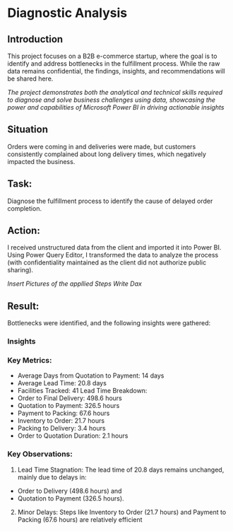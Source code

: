 # Diagnostic Analysis 

## Introduction
This project focuses on a B2B e-commerce startup, where the goal is to identify and address bottlenecks in the fulfillment process. While the raw data remains confidential, the findings, insights, and recommendations will be shared here. 

_The project demonstrates both the analytical and technical skills required to diagnose and solve business challenges using data, showcasing the power and capabilities of Microsoft Power BI in driving actionable insights_

## Situation
Orders were coming in and deliveries were made, but customers consistently complained about long delivery times, which negatively impacted the business.

## Task:
 Diagnose the fulfillment process to identify the cause of delayed order completion.

## Action:
I received unstructured data from the client and imported it into Power BI. Using Power Query Editor, I transformed the data to analyze the process (with confidentiality maintained as the client did not authorize public sharing).

_Insert Pictures of the appllied Steps_
_Write Dax_

## Result:
Bottlenecks were identified, and the following insights were gathered:

### Insights
### Key Metrics:
- Average Days from Quotation to Payment: 14 days
- Average Lead Time: 20.8 days
- Facilities Tracked: 41
Lead Time Breakdown:
- Order to Final Delivery: 498.6 hours
- Quotation to Payment: 326.5 hours
- Payment to Packing: 67.6 hours
- Inventory to Order: 21.7 hours
- Packing to Delivery: 3.4 hours
- Order to Quotation Duration: 2.1 hours
### Key Observations:
1.	Lead Time Stagnation: The lead time of 20.8 days remains unchanged, mainly due to delays in:
- Order to Delivery (498.6 hours) and
- Quotation to Payment (326.5 hours).
2.	Minor Delays: Steps like Inventory to Order (21.7 hours) and Payment to Packing (67.6 hours) are relatively efficient




